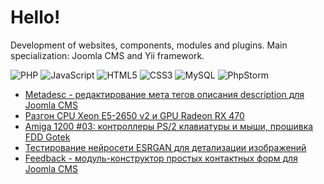 # Hello!

Development of websites, components, modules and plugins. Main specialization: Joomla CMS and Yii framework.

![PHP](https://img.shields.io/badge/php-%23777BB4.svg?style=for-the-badge&logo=php&logoColor=white)
![JavaScript](https://img.shields.io/badge/javascript-%23323330.svg?style=for-the-badge&logo=javascript&logoColor=%23F7DF1E)
![HTML5](https://img.shields.io/badge/html5-%23E34F26.svg?style=for-the-badge&logo=html5&logoColor=white)
![CSS3](https://img.shields.io/badge/css3-%231572B6.svg?style=for-the-badge&logo=css3&logoColor=white)
![MySQL](https://img.shields.io/badge/mysql-%2300f.svg?style=for-the-badge&logo=mysql&logoColor=white)
![PhpStorm](https://img.shields.io/badge/phpstorm-143?style=for-the-badge&logo=phpstorm&logoColor=black&color=black&labelColor=darkorchid)

<!-- BLOG-POST-LIST:START -->
- [Metadesc - редактирование мета тегов описания description для Joomla CMS](https://devstratum.ru/software/metadesc-redaktirovanie-meta-tegov-opisaniya-description-dlya-joomla-cms)
- [Разгон CPU Xeon E5-2650 v2 и GPU Radeon RX 470](https://devstratum.ru/hardware/razgon-cpu-xeon-e5-2650-v2-i-gpu-radeon-rx-470)
- [Amiga 1200 #03: контроллеры PS/2 клавиатуры и мыши, прошивка FDD Gotek](https://devstratum.ru/hardware/amiga-1200-03-kontrollery-ps-2-klaviatury-i-myshi-proshivka-fdd-gotek)
- [Тестирование нейросети ESRGAN для детализации изображений](https://devstratum.ru/software/testirovanie-nejroseti-esrgan-dlya-detalizatsii-izobrazhenij)
- [Feedback - модуль-конструктор простых контактных форм для Joomla CMS](https://devstratum.ru/software/feedback-modul-konstruktor-prostykh-kontaktnykh-form-dlya-joomla-cms)
<!-- BLOG-POST-LIST:END -->
